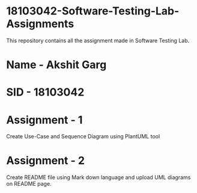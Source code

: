 # 18103042-Software-Testing-Lab-Assignments
This repository contains all the assignment made in Software Testing Lab.

# Name - Akshit Garg
# SID  - 18103042

# Assignment - 1 
Create Use-Case and Sequence Diagram using PlantUML tool

# Assignment - 2
Create README file using Mark down language and upload UML diagrams on README page.
